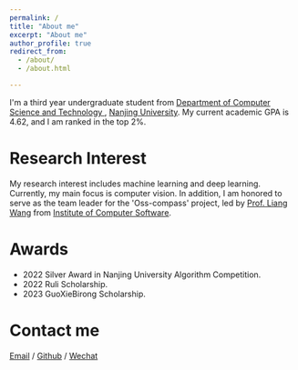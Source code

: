 ```yaml
---
permalink: /
title: "About me"
excerpt: "About me"
author_profile: true
redirect_from: 
  - /about/
  - /about.html

---
```


I'm a third year undergraduate student from [Department of Computer Science and Technology ](https://cs.nju.edu.cn/main.htm), [Nanjing University](https://www.nju.edu.cn/). My current academic GPA is 4.62, and I am ranked in the top 2%.

Research Interest
======

My research interest includes machine learning and deep learning. Currently, my main focus is computer vision. In addition, I am honored to serve as the team leader for the 'Oss-compass' project, led by [Prof. Liang Wang](https://cs.nju.edu.cn/wangliang/index.htm) from [Institute of Computer Software](https://ics.nju.edu.cn/).


Awards
======

- 2022 Silver Award in Nanjing University Algorithm Competition.
- 2022 Ruli Scholarship.
- 2023 GuoXieBirong Scholarship.

Contact me
======

[Email](mailto:211830093@smail.nju.edu.cn) / [Github](https://github.com/starriver030515) / [Wechat](images/wechat.png)

